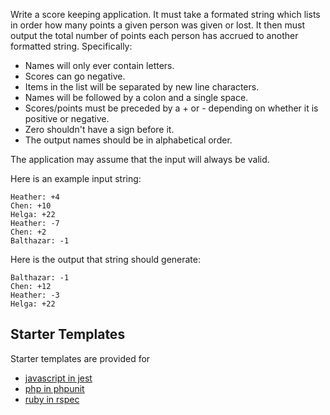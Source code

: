Write a score keeping application. It must take a formated string which lists in order how many points a given person was given or lost. It then must output the total number of points each person has accrued to another formatted string. Specifically:

- Names will only ever contain letters.
- Scores can go negative.
- Items in the list will be separated by new line characters.
- Names will be followed by a colon and a single space.
- Scores/points must be preceded by a + or - depending on whether it is positive or negative.
- Zero shouldn't have a sign before it.
- The output names should be in alphabetical order.

The application may assume that the input will always be valid.

Here is an example input string:

```
Heather: +4
Chen: +10
Helga: +22
Heather: -7
Chen: +2
Balthazar: -1
```

Here is the output that string should generate:

```
Balthazar: -1
Chen: +12
Heather: -3
Helga: +22
```
## Starter Templates

Starter templates are provided for 

* [javascript in jest](javascript)
* [php in phpunit](php)
* [ruby in rspec](ruby)
